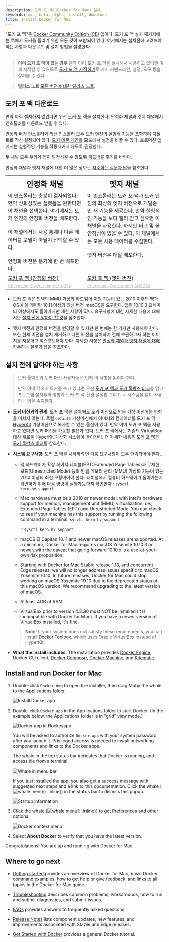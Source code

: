 ```yaml
---
description: 도커 포 맥()Docker for Mac) 설치
keywords: mac, beta, alpha, install, download
title: Install Docker for Mac
---
```


"도커 포 맥"은 [Docker Community Edition (CE)](https://www.docker.com/community-edition) 앱이다.
도커 포 맥 설치 패키지에는 맥에서 도커를 돌리기 위한 모든 것이 포함되어 있다. 
여기에서는 설치전에 고려해야하는 사항과 다운로드 및 설치 방법을 설명한다.<br><br>

> **이미 도커 포 맥이 있는 경우** 만약 이미 도커 포 맥을
설치해서 사용하고 있다면 이제 시작할 수 있으므로 
[도커 포 맥 시작하기](index.md)로 가서 커맨드라인, 설정, 도구
등을 살펴볼 수 있다. 

>**릴리스 노트** [모든 버전에 대한 릴리스 노트](release-notes.md).

## 도커 포 맥 다운로드

만약 아직 설치하지 않았다면 우선 도커 포 맥을 설치한다. 안정화 채널과 엣지 채널에서 인스톨러를
다운로드 받을 수 있다.

안정화 버전 인스톨러와 최신 인스톨러 모두 <a
href="https://github.com/docker/docker-ce/blob/master/components/cli/experimental/README.md">
도커 엔진의 실험적 기능</a>을 포함하며 디폴트로 작성 설정되어 있다.
[도커 데몬 개인화](/docker-for-mac/index.md#daemon-experimental-mode) 모드에서 설정을 
바꿀 수 있다. 프로덕션 앱에서는 실험적인 기능을 작동시키지 않도록 권장한다.

두 채널 모두 우리가 앱이 발전시킬 수 있도록  <a
href="troubleshoot/#diagnose-problems-send-feedback-and-create-github-issues">피드백</a>을
주기를 바란다.

안정화 채널과 엣지 채널에 대한 더 많은 정보는 
[자주하는 질문과 답](/docker-for-mac/faqs.md#stable-and-edge-channels)을 참조한다.

<table style="width:100%">
  <tr>
    <th style="font-size: x-large; font-family: arial">안정화 채널</th>
    <th style="font-size: x-large; font-family: arial">엣지 채널</th>
  </tr>
  <tr valign="top">
    <td width="50%">
    이 인스톨러는 충분히 검사되었다. 만약 신뢰성있는 플랫폼을 원한다면 이 채널을 선택한다.
    여기에서는 도커 엔진의 안정화 버전을 배포한다.<br><br>
    이 채널에서는 사용 통계나 다른 데이터를 보낼지 아닐지 선택할 수 있다.<br><br>
    안정화 버전은 분기에 한 번 배포한다.
   </td>
    <td width="50%">
    이 인스톨러는 도커 포 맥과 도커 엔진의 최신의 엣지 버전으로 개발중인 새 기능을 제공한다.
    만약 실험적인 기능을 보다 빨리 얻고 싶으면 이 채널을 사용한다.
    하지만 버그 및 불안정성이 있을 수 있다.
    이 채널에서는 모든 사용 데이터를 수집한다.<br><br>
    엣지 버전은 매달 배포한다.
    </td>
  </tr>
  <tr valign="top">
  <td width="50%">
  <a class="button outline-btn" href="https://download.docker.com/mac/stable/Docker.dmg">도커 포 맥 (안정화 버전)</a>
  </td>
  <td width="50%">
  <a class="button outline-btn" href="https://download.docker.com/mac/edge/Docker.dmg">도커 포 맥 (엣지 버전)</a>
  </td>
  </tr>
  <tr valign="top">
  <td width="50%">
  <a href="https://download.docker.com/mac/stable/Docker.dmg.sha256sum"><font color="#BDBDBD" size="-1">Checksum: Docker.dmg SHA256</font></a>
  </td>
  <td width="50%">
  <a href="https://download.docker.com/mac/edge/Docker.dmg.sha256sum"><font color="#BDBDBD" size="-1">Checksum: Docker.dmg SHA256</font></a>
  </td>
  </tr>
</table>

* 도커 포 맥은 인텍의 MMU 가상화 하드웨어 지원 기능이 있는 2010 이후의 맥과 
  OS X 엘 캐피탄 10.11 이상의 최신 버전 macOS을 요구한다. 
  앱은 10.10.3 요세미티 이상에서도 돌아가지만 제한 사항이 있다. 
  요구사항에 대한 자세한 내용에 대해서는 [설치 전에 알아야 할 것](#what-to-know-before-you-install)을 참조한다.

* 엣지 버전과 안정화 버전을 변경할 수 있지만 한 번에는 한 가지만 사용해야 한다.
  또한 현재 버전을 설치 제거하고 다른 버전을 설치하기 전에 보관하고자 하는 이미지를
  저장하고 익스포트해야 한다. 자세한 사항은 
  [안정화 채널과 엣지 채널에 대해 자주하는 질문과 답](faqs.md#stable-and-edge-channels)을 참조한다.

##  설치 전에 알아야 하는 사항 

> 도커 툴박스와 도커 머신 사용자들은 먼저 이 사항을 읽어야 한다.
>
> 만약 이미 맥에서 도커를 쓰고 있다면 우선 
> [도커 포 맥과 도커 툴박스 비교](docker-toolbox.md)을 읽고
> 프로그램 설치후의 영향과 도커 포 맥 환경 설정법 그리고 두 시스템을 같이 사용하는 법을 숙지한다.

* **도커 머신과의 관계**: 도커 포 맥을 설치해도 도커 머신으로 만든 가상 머신에는 영향을 미치지 않는다.
  로컬 `default` 가상머신에서 이미지와 컨테이너를 도커 포 맥 [HyperKit](https://github.com/docker/HyperKit/) 
  가상머신으로 복사할 수 있는 옵션이 있다. 
  만약 이미 도커 포 맥을 사용하고 있다면 도커 머신을 가동할 필요가 없다.
  도커 포 맥에서는 기존의 VirtualBox 대신 새로운 HyperKit 가상화 시스템이 돌아간다.
  더 자세한 내용은 [도커 포 맥과 도커 툴박스 비교](docker-toolbox.md)를 참조한다.  

* **시스템 요구사항**: 도커 포 맥을 시작하려면 다음 요구사항이 모두 만족되어야 한다..

  - 맥 하드웨어가 확장 페이지 테이블(EPT: Extended Page Tables)과 
    무제한 모드(Unrestricted Mode) 등의 인텔 메모리 관리 (MMU) 
    가상화 기능이 있는 2010 이상의 최신 모형이어야 한다. 
    터미널에서 컴퓨터 하드웨어가 돌아가는지 확인하기 위해 
    다음 명령이 실행가능하지 확인한다.:
    `sysctl kern.hv_support`
    
  - Mac hardware must be a 2010 or newer model, with Intel's hardware support for memory
    management unit (MMU) virtualization; i.e., Extended Page Tables (EPT) and
    Unrestricted Mode. You can check to see if your machine has this support by
    running the following command  in a terminal: `sysctl kern.hv_support`
    
    ::
    `sysctl kern.hv_support`

  - macOS El Capitan 10.11 and newer macOS releases are supported. At a minimum,
    Docker for Mac requires macOS Yosemite 10.10.3 or newer, with the caveat
    that going forward 10.10.x is a use-at-your-own risk proposition.

  - Starting with Docker for Mac Stable release 1.13, and concurrent
    Edge releases, we will no longer address issues specific to macOS Yosemite
    10.10. In future releases, Docker for Mac could stop working on macOS Yosemite
    10.10 due to the deprecated status of this macOS version. We recommend
    upgrading to the latest version of macOS.

  - At least 4GB of RAM

  - VirtualBox prior to version 4.3.30 must NOT be installed (it is incompatible
    with Docker for Mac). If you have a newer version of VirtualBox installed, it's fine.

  > **Note**: If your system does not satisfy these requirements, you can
  > install [Docker Toolbox](/toolbox/overview.md), which uses Oracle VirtualBox
  > instead of HyperKit.

* **What the install includes**: The installation provides
  [Docker Engine](/engine/userguide/), Docker CLI client,
  [Docker Compose](/compose/overview/), [Docker Machine](/machine/overview/), and [Kitematic](/kitematic/userguide.md).

## Install and run Docker for Mac

1.  Double-click `Docker.dmg` to open the installer, then drag Moby the whale to
    the Applications folder.

	  ![Install Docker app](/docker-for-mac/images/docker-app-drag.png)

2.  Double-click `Docker.app` in the Applications folder to start Docker. (In the example below, the Applications folder is in "grid" view mode.)

	  ![Docker app in Hockeyapp](/docker-for-mac/images/docker-app-in-apps.png)

	  You will be asked to authorize `Docker.app` with your system password after you launch it.
	  Privileged access is needed to install networking components and links to the Docker apps.

	  The whale in the top status bar indicates that Docker is running, and accessible from a terminal.

	  ![Whale in menu bar](/docker-for-mac/images/whale-in-menu-bar.png)

    If you just installed the app, you also get a success message with suggested
    next steps and a link to this documentation. Click the whale (![whale
    menu](/docker-for-mac/images/whale-x.png){: .inline}) in the status bar to
    dismiss this popup.

	  ![Startup information](/docker-for-mac/images/mac-install-success-docker-cloud.png)

3.  Click the whale (![whale menu](/docker-for-mac/images/whale-x.png){: .inline}) to get Preferences and other options.

	  ![Docker context menu](images/menu.png)

4.  Select **About Docker** to verify that you have the latest version.

Congratulations! You are up and running with Docker for Mac.

## Where to go next

* [Getting started](index.md) provides an overview of Docker for Mac,
basic Docker command examples, how to get help or give feedback, and
links to all topics in the Docker for Mac guide.

* [Troubleshooting](troubleshoot.md) describes common problems,
workarounds, how to run and submit diagnostics, and submit issues.

* [FAQs](faqs.md) provides answers to frequently asked questions.

* [Release Notes](release-notes.md) lists component updates, new features, and improvements associated with Stable and Edge releases.

* [Get Started with Docker](/get-started/) provides a general Docker tutorial.
